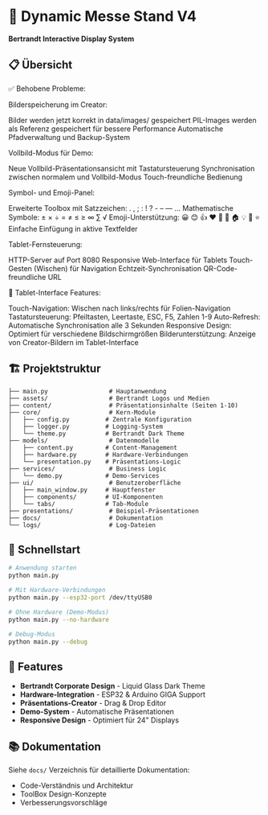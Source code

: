 # 🚀 Dynamic Messe Stand V4
**Bertrandt Interactive Display System**

## 📋 Übersicht
✅ Behobene Probleme:

Bilderspeicherung im Creator:

Bilder werden jetzt korrekt in data/images/ gespeichert
PIL-Images werden als Referenz gespeichert für bessere Performance
Automatische Pfadverwaltung und Backup-System


Vollbild-Modus für Demo:

Neue Vollbild-Präsentationsansicht mit Tastatursteuerung
Synchronisation zwischen normalem und Vollbild-Modus
Touch-freundliche Bedienung


Symbol- und Emoji-Panel:

Erweiterte Toolbox mit Satzzeichen: . , ; : ! ? - – — ...
Mathematische Symbole: ± × ÷ = ≠ ≤ ≥ ∞ ∑ √
Emoji-Unterstützung: 😀 😊 👍 ❤️ 🎉 🚗 🏠 💡 📱 ⭐
Einfache Einfügung in aktive Textfelder


Tablet-Fernsteuerung:

HTTP-Server auf Port 8080
Responsive Web-Interface für Tablets
Touch-Gesten (Wischen) für Navigation
Echtzeit-Synchronisation
QR-Code-freundliche URL



📱 Tablet-Interface Features:

Touch-Navigation: Wischen nach links/rechts für Folien-Navigation
Tastatursteuerung: Pfeiltasten, Leertaste, ESC, F5, Zahlen 1-9
Auto-Refresh: Automatische Synchronisation alle 3 Sekunden
Responsive Design: Optimiert für verschiedene Bildschirmgrößen
Bilderunterstützung: Anzeige von Creator-Bildern im Tablet-Interface

## 🏗️ Projektstruktur
```
├── main.py                 # Hauptanwendung
├── assets/                 # Bertrandt Logos und Medien
├── content/                # Präsentationsinhalte (Seiten 1-10)
├── core/                   # Kern-Module
│   ├── config.py          # Zentrale Konfiguration
│   ├── logger.py          # Logging-System
│   └── theme.py           # Bertrandt Dark Theme
├── models/                 # Datenmodelle
│   ├── content.py         # Content-Management
│   ├── hardware.py        # Hardware-Verbindungen
│   └── presentation.py    # Präsentations-Logic
├── services/               # Business Logic
│   └── demo.py            # Demo-Services
├── ui/                     # Benutzeroberfläche
│   ├── main_window.py     # Hauptfenster
│   ├── components/        # UI-Komponenten
│   └── tabs/              # Tab-Module
├── presentations/          # Beispiel-Präsentationen
├── docs/                   # Dokumentation
└── logs/                   # Log-Dateien
```

## 🚀 Schnellstart
```bash
# Anwendung starten
python main.py

# Mit Hardware-Verbindungen
python main.py --esp32-port /dev/ttyUSB0

# Ohne Hardware (Demo-Modus)
python main.py --no-hardware

# Debug-Modus
python main.py --debug
```

## 🎨 Features
- **Bertrandt Corporate Design** - Liquid Glass Dark Theme
- **Hardware-Integration** - ESP32 & Arduino GIGA Support
- **Präsentations-Creator** - Drag & Drop Editor
- **Demo-System** - Automatische Präsentationen
- **Responsive Design** - Optimiert für 24" Displays

## 📚 Dokumentation
Siehe `docs/` Verzeichnis für detaillierte Dokumentation:
- Code-Verständnis und Architektur
- ToolBox Design-Konzepte
- Verbesserungsvorschläge

